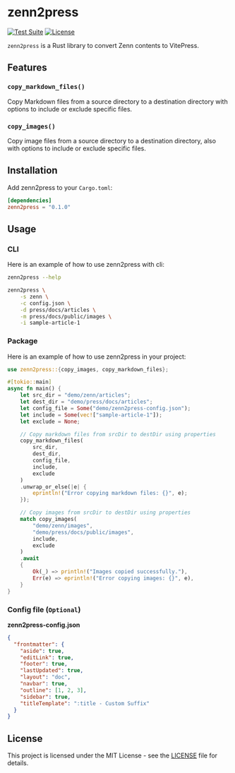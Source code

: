 # zenn2press

[![Test Suite](https://github.com/ryohidaka/zenn2press-rs/actions/workflows/test.yml/badge.svg)](https://github.com/ryohidaka/zenn2press-rs/actions/workflows/test.yml)
[![License](https://img.shields.io/badge/license-MIT-blue.svg)](https://opensource.org/licenses/MIT)

`zenn2press` is a Rust library to convert Zenn contents to VitePress.

## Features

### `copy_markdown_files()`

Copy Markdown files from a source directory to a destination directory with options to include or exclude specific files.

### `copy_images()`

Copy image files from a source directory to a destination directory, also with options to include or exclude specific files.

## Installation

Add zenn2press to your `Cargo.toml`:

```toml
[dependencies]
zenn2press = "0.1.0"
```

## Usage

### CLI

Here is an example of how to use zenn2press with cli:

```sh
zenn2press --help

zenn2press \
    -s zenn \
    -c config.json \
    -d press/docs/articles \
    -m press/docs/public/images \
    -i sample-article-1
```

### Package

Here is an example of how to use zenn2press in your project:

```rust
use zenn2press::{copy_images, copy_markdown_files};

#[tokio::main]
async fn main() {
    let src_dir = "demo/zenn/articles";
    let dest_dir = "demo/press/docs/articles";
    let config_file = Some("demo/zenn2press-config.json");
    let include = Some(vec!["sample-article-1"]);
    let exclude = None;

    // Copy markdown files from srcDir to destDir using properties
    copy_markdown_files(
        src_dir,
        dest_dir,
        config_file,
        include,
        exclude
    )
    .unwrap_or_else(|e| {
        eprintln!("Error copying markdown files: {}", e);
    });

    // Copy images from srcDir to destDir using properties
    match copy_images(
        "demo/zenn/images",
        "demo/press/docs/public/images",
        include,
        exclude
    )
    .await
    {
        Ok(_) => println!("Images copied successfully."),
        Err(e) => eprintln!("Error copying images: {}", e),
    }
}
```

### Config file (`Optional`)

**zenn2press-config.json**

```json
{
  "frontmatter": {
    "aside": true,
    "editLink": true,
    "footer": true,
    "lastUpdated": true,
    "layout": "doc",
    "navbar": true,
    "outline": [1, 2, 3],
    "sidebar": true,
    "titleTemplate": ":title - Custom Suffix"
  }
}
```

## License

This project is licensed under the MIT License - see the [LICENSE](LICENSE) file for details.
